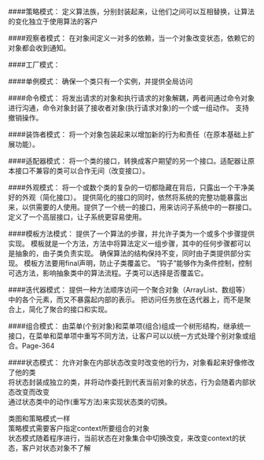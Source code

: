 
####策略模式：
定义算法族，分别封装起来，让他们之间可以互相替换，让算法的变化独立于使用算法的客户

####观察者模式：
在对象间定义一对多的依赖，当一个对象改变状态，依赖它的对象都会收到通知。

####工厂模式：

####单例模式：
确保一个类只有一个实例，并提供全局访问

####命令模式：
将发出请求的对象和执行请求的对象解耦，两者间通过命令对象进行沟通，命令对象封装了接收者对象(执行请求对象)的一个或一组动作。
支持撤销操作。

####装饰者模式：
将一个对象包装起来以增加新的行为和责任（在原本基础上扩展功能）。

####适配器模式：
将一个类的接口，转换成客户期望的另一个接口。适配器让原本接口不兼容的类可以合作无间（改变接口）。

####外观模式：
将一个或数个类的复杂的一切都隐藏在背后，只露出一个干净美好的外观（简化接口）。
提供简化的接口的同时，依然将系统的完整功能暴露出来，以供需要的人使用。提供了一个统一的接口，用来访问子系统中的一群接口。定义了一个高层接口，让子系统更容易使用。

####模板方法模式：
提供了一个算法的步骤，并允许子类为一个或多个步骤提供实现。
模板就是一个方法，方法中将算法定义一组步骤，其中的任何步骤都可以是抽象的，由子类负责实现。
确保算法的结构保持不变，同时由子类提供部分实现。
模板方法要用final声明，防止子类覆盖它。
“钩子”能够作为条件控制，控制可选方法，影响抽象类中的算法流程。子类可以选择是否覆盖它。

####迭代器模式：
提供一种方法顺序访问一个聚合对象（ArrayList、数组等）中的各个元素，而又不暴露起内部的表示。
把访问任务放在迭代器上，而不是聚合上，简化了聚合的接口和实现。

####组合模式：
由菜单(个别对象)和菜单项(组合)组成一个树形结构，继承统一接口，在菜单和菜单项中重写不同方法，让客户可以以统一方式处理个别对象或组合。Page-364

####状态模式：
允许对象在内部状态改变时改变他的行为，对象看起来好像修改了他的类  
将状态封装成独立的类，并将动作委托到代表当前对象的状态，行为会随着内部状态改变而改变  
通过状态类中的动作(重写方法)来实现状态类的切换。  
  
类图和策略模式一样  
策略模式需要客户指定context所要组合的对象  
状态模式随着程序进行，当前状态在对象集合中切换改变，来改变context的状态，客户对状态对象不了解
